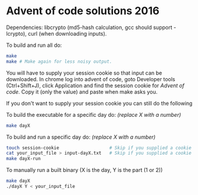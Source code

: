 
Advent of code solutions 2016
===

Dependencies: libcrypto (md5-hash calculation, gcc should support -lcrypto), curl (when downloading inputs).

To build and run all do:
```bash
make
make # Make again for less noisy output.
```
You will have to supply your session cookie so that input can be downloaded.
In chrome log into advent of code, goto Developer tools (Ctrl+Shift+J), click Application and find
the session cookie for *Advent of code*. Copy it (only the value) and paste when make asks you.

If you don't want to supply your session cookie you can still do the following

To build the executable for a specific day do: *(replace X with a number)*
```bash
make dayX
```

To build and run a specific day do: *(replace X with a number)*
```bash
touch session-cookie                   # Skip if you supplied a cookie
cat your_input_file > input-dayX.txt   # Skip if you supplied a cookie
make dayX-run
```

To manually run a built binary (X is the day, Y is the part (1 or 2))
```bash
make dayX
./dayX Y < your_input_file
```

